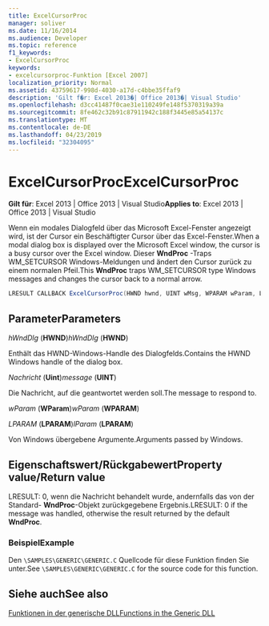 ```yaml
---
title: ExcelCursorProc
manager: soliver
ms.date: 11/16/2014
ms.audience: Developer
ms.topic: reference
f1_keywords:
- ExcelCursorProc
keywords:
- excelcursorproc-Funktion [Excel 2007]
localization_priority: Normal
ms.assetid: 43759617-998d-4030-a17d-c4bbe35ffaf9
description: 'Gilt f�r: Excel 2013�| Office 2013�| Visual Studio'
ms.openlocfilehash: d3cc41487f0cae31e110249fe148f5370319a39a
ms.sourcegitcommit: 8fe462c32b91c87911942c188f3445e85a54137c
ms.translationtype: MT
ms.contentlocale: de-DE
ms.lasthandoff: 04/23/2019
ms.locfileid: "32304095"
---
```

# <a name="excelcursorproc"></a><span data-ttu-id="f8f6b-104">ExcelCursorProc</span><span class="sxs-lookup"><span data-stu-id="f8f6b-104">ExcelCursorProc</span></span>

 <span data-ttu-id="f8f6b-105">**Gilt für**: Excel 2013 | Office 2013 | Visual Studio</span><span class="sxs-lookup"><span data-stu-id="f8f6b-105">**Applies to**: Excel 2013 | Office 2013 | Visual Studio</span></span> 
  
<span data-ttu-id="f8f6b-106">Wenn ein modales Dialogfeld über das Microsoft Excel-Fenster angezeigt wird, ist der Cursor ein Beschäftigter Cursor über das Excel-Fenster.</span><span class="sxs-lookup"><span data-stu-id="f8f6b-106">When a modal dialog box is displayed over the Microsoft Excel window, the cursor is a busy cursor over the Excel window.</span></span> <span data-ttu-id="f8f6b-107">Dieser **WndProc** -Traps WM_SETCURSOR Windows-Meldungen und ändert den Cursor zurück zu einem normalen Pfeil.</span><span class="sxs-lookup"><span data-stu-id="f8f6b-107">This **WndProc** traps WM_SETCURSOR type Windows messages and changes the cursor back to a normal arrow.</span></span> 
  
```cs
LRESULT CALLBACK ExcelCursorProc(HWND hwnd, UINT wMsg, WPARAM wParam, LPARAM lParam);
```

## <a name="parameters"></a><span data-ttu-id="f8f6b-108">Parameter</span><span class="sxs-lookup"><span data-stu-id="f8f6b-108">Parameters</span></span>

 <span data-ttu-id="f8f6b-109">_hWndDlg_ (**HWND**)</span><span class="sxs-lookup"><span data-stu-id="f8f6b-109">_hWndDlg_ (**HWND**)</span></span>
  
<span data-ttu-id="f8f6b-110">Enthält das HWND-Windows-Handle des Dialogfelds.</span><span class="sxs-lookup"><span data-stu-id="f8f6b-110">Contains the HWND Windows handle of the dialog box.</span></span>
  
 <span data-ttu-id="f8f6b-111">_Nachricht_ (**Uint**)</span><span class="sxs-lookup"><span data-stu-id="f8f6b-111">_message_ (**UINT**)</span></span>
  
<span data-ttu-id="f8f6b-112">Die Nachricht, auf die geantwortet werden soll.</span><span class="sxs-lookup"><span data-stu-id="f8f6b-112">The message to respond to.</span></span>
  
 <span data-ttu-id="f8f6b-113">_wParam_ (**WParam**)</span><span class="sxs-lookup"><span data-stu-id="f8f6b-113">_wParam_ (**WPARAM**)</span></span>
  
 <span data-ttu-id="f8f6b-114">_LPARAM_ (**LPARAM**)</span><span class="sxs-lookup"><span data-stu-id="f8f6b-114">_lParam_ (**LPARAM**)</span></span>
  
<span data-ttu-id="f8f6b-115">Von Windows übergebene Argumente.</span><span class="sxs-lookup"><span data-stu-id="f8f6b-115">Arguments passed by Windows.</span></span>
  
## <a name="property-valuereturn-value"></a><span data-ttu-id="f8f6b-116">Eigenschaftswert/Rückgabewert</span><span class="sxs-lookup"><span data-stu-id="f8f6b-116">Property value/Return value</span></span>

<span data-ttu-id="f8f6b-117">LRESULT: 0, wenn die Nachricht behandelt wurde, andernfalls das von der Standard- **WndProc**-Objekt zurückgegebene Ergebnis.</span><span class="sxs-lookup"><span data-stu-id="f8f6b-117">LRESULT: 0 if the message was handled, otherwise the result returned by the default **WndProc**.</span></span>
  
### <a name="example"></a><span data-ttu-id="f8f6b-118">Beispiel</span><span class="sxs-lookup"><span data-stu-id="f8f6b-118">Example</span></span>

<span data-ttu-id="f8f6b-119">Den `\SAMPLES\GENERIC\GENERIC.C` Quellcode für diese Funktion finden Sie unter.</span><span class="sxs-lookup"><span data-stu-id="f8f6b-119">See  `\SAMPLES\GENERIC\GENERIC.C` for the source code for this function.</span></span> 
  
## <a name="see-also"></a><span data-ttu-id="f8f6b-120">Siehe auch</span><span class="sxs-lookup"><span data-stu-id="f8f6b-120">See also</span></span>



[<span data-ttu-id="f8f6b-121">Funktionen in der generische DLL</span><span class="sxs-lookup"><span data-stu-id="f8f6b-121">Functions in the Generic DLL</span></span>](functions-in-the-generic-dll.md)


